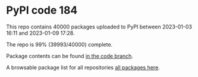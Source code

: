 # PyPI code 184

This repo contains 40000 packages uploaded to PyPI between 
2023-01-03 16:11 and 2023-01-09 17:28.

The repo is 99% (39993/40000) complete.

Package contents can be found [in the code branch](https://github.com/pypi-data/pypi-mirror-184/tree/code/packages).

A browsable package list for all repositories [all packages here](https://pypi-data.github.io/website/repositories/pypi-mirror-184).



